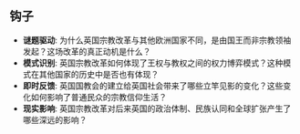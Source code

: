 ## 钩子
- **谜题驱动**: 为什么英国宗教改革与其他欧洲国家不同，是由国王而非宗教领袖发起？这场改革的真正动机是什么？
- **模式识别**: 英国宗教改革如何体现了王权与教权之间的权力博弈模式？这种模式在其他国家的历史中是否也有体现？
- **即时反馈**: 英国国教会的建立给英国社会带来了哪些立竿见影的变化？这些变化如何影响了普通民众的宗教信仰生活？
- **现实影响**: 英国宗教改革对后来英国的政治体制、民族认同和全球扩张产生了哪些深远的影响？